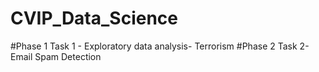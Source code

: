 # CVIP_Data_Science
#Phase 1 
Task 1 - Exploratory data analysis- Terrorism
#Phase 2
Task 2- Email Spam Detection
